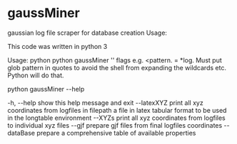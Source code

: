 # gaussMiner
gaussian log file scraper for database creation
Usage:

This code was written in python 3

Usage: python python gaussMiner '<pattern>' flags
  e.g. <pattern. = *log.  Must put glob pattern in quotes to avoid the shell from expanding the wildcards etc.  Python will do that.  

python gaussMiner --help

  -h, --help   show this help message and exit
  --latexXYZ   print all xyz coordinates from logfiles in filepath a file in
               latex tabular format to be used in the longtable environment
  --XYZs       print all xyz coordinates from logfiles to individual xyz files
  --gjf        prepare gjf files from final logfiles coordinates
  --dataBase   prepare a comprehensive table of available properties
